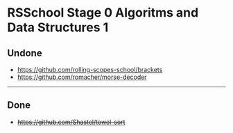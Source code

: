 # RSSchool Stage 0 Algoritms and Data Structures 1

## Undone

-   https://github.com/rolling-scopes-school/brackets
-   https://github.com/romacher/morse-decoder

---

## Done

-   ~~https://github.com/Shastel/towel-sort~~
